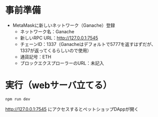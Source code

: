 # 事前準備
- MetaMaskに新しいネットワーク（Ganache）登録
  - ネットワーク名：Ganache
  - 新しいRPC URL：http://127.0.0.1:7545
  - チェーンID：1337（Ganacheはデフォルトで5777を返すはずだが、1337が返ってくるらしいので使用）
  - 通貨記号：ETH
  - ブロックエクスプローラーのURL：未記入
  
# 実行（webサーバ立てる）
```
npm run dev
```
http://127.0.0.1:7545
にアクセスするとペットショップDAppが開く

